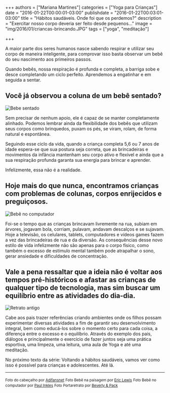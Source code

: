 +++
authors = ["Mariana Martines"]
categories = ["Yoga para Crianças"]
date = "2016-01-22T00:00:01-03:00"
publishdate = "2016-01-22T00:03:01-03:00"
title = "Hábitos saudáveis. Onde foi que os perdemos?"
description = "Exercitar nosso corpo deveria ser feito desde pequenos..."
image = "img/2016/01/criancas-brincando.JPG"
tags = ["yoga", "meditação"]


+++


A maior parte dos seres humanos nasce sabendo respirar e utilizar seu corpo de maneira inteligente, para comprovar isso basta observar um bebê do seu nascimento aos primeiros passos.

Quando bebês, nossa respiração é profunda e completa, a barriga sobe e desce completando um ciclo perfeito. Aprendemos a engatinhar e em seguida a sentar.

## Você já observou a coluna de um bebê sentado?

![Bebe sentado](https://s3-sa-east-1.amazonaws.com/blog.autoconexao.org.br/img/2016/01/bebe-sentado.jpg)

Sem precisar de nenhum apoio, ele é capaz de se manter completamente alinhado. Podemos lembrar ainda da flexibilidade dos bebês que utilizam seus corpos como brinquedos, puxam os pés, se viram, rolam, de forma natural e espontânea.

Seguindo esse ciclo da vida, quando a criança completa 5,6 ou 7 anos de idade espera-se que sua postura seja correta, que as brincadeiras e movimentos da infância mantenham seu corpo ativo e flexível e ainda que a sua respiração profunda garanta sua energia para brincar e aprender.

Infelizmente, essa não é a realidade.

## Hoje mais do que nunca, encontramos crianças com problemas de colunas, corpos enrijecidos e preguiçosos.
![Bebê no computador](https://s3-sa-east-1.amazonaws.com/blog.autoconexao.org.br/img/2016/01/bebe-e-tecnologia.jpg)

Foi-se o tempo que as crianças brincavam livremente na rua, subiam em árvores, jogavam bola, corriam, pulavam, andavam descalços e se sujavam.
Hoje a televisão, os celulares, tablets, computadores e vídeos games fazem a vez das brincadeiras de rua e da diversão. As consequências desse novo estilo de vida infelizmente não são apenas para o corpo físico, como também o excesso de estimulo mental também pode atrapalhar o sono, gerar ansiedade e dificuldades de concentração.

## Vale a pena ressaltar que a ideia não é voltar aos tempos pré-históricos e afastar as crianças de qualquer tipo de tecnologia, mas sim buscar um equilíbrio entre as atividades do dia-dia.
![Retrato antigo](https://s3-sa-east-1.amazonaws.com/blog.autoconexao.org.br/img/2016/01/criancas-antigas.jpg)

Cabe aos pais trazer referências criando ambientes onde os filhos possam experimentar diversas atividades a fim de garantir seu desenvolvimento integral, bem como educá-los sobre o momento certo para cada coisa, a diferença entre o excesso e o equilíbrio. Através do exemplo dos pais, diálogos e principalmente o exercício de fazer juntos seja uma prática esportiva, uma limpeza, uma leitura, uma aula de Yoga e até uma meditação.


No próximo texto da série: Voltando a hábitos saudáveis, vamos ver como isso é possível para crianças e adolescentes. Até lá.



---
<small>Foto do cabeçalho por [Adifansnet](https://www.flickr.com/photos/adifans/)</small>
<small>Foto Bebê na paisagem por [Eric Lewis](https://www.flickr.com/photos/subewl/)</small>
<small>Foto Bebê no computador por [Paul Inkles](https://www.flickr.com/photos/dumfstar/)</small>
<small>Foto Portaretrato por [Beverly & Pack](https://www.flickr.com/photos/walkadog/)</small>

